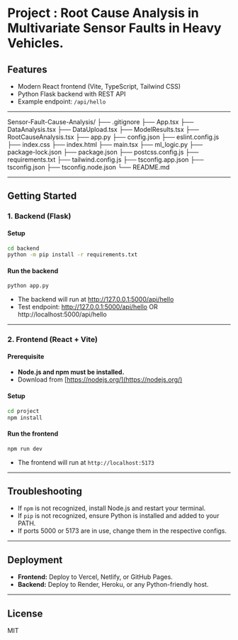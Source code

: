 # Project : Root Cause Analysis in Multivariate Sensor Faults in Heavy Vehicles.


## Features
- Modern React frontend (Vite, TypeScript, Tailwind CSS)
- Python Flask backend with REST API
- Example endpoint: `/api/hello`

---

Sensor-Fault-Cause-Analysis/
├── .gitignore
├── App.tsx
├── DataAnalysis.tsx
├── DataUpload.tsx
├── ModelResults.tsx
├── RootCauseAnalysis.tsx
├── app.py
├── config.json
├── eslint.config.js
├── index.css
├── index.html
├── main.tsx
├── ml_logic.py
├── package-lock.json
├── package.json
├── postcss.config.js
├── requirements.txt
├── tailwind.config.js
├── tsconfig.app.json
├── tsconfig.json
├── tsconfig.node.json
└── README.md

---

## Getting Started

### 1. Backend (Flask)

#### Setup
```sh
cd backend
python -m pip install -r requirements.txt
```

#### Run the backend
```sh
python app.py
```
- The backend will run at http://127.0.0.1:5000/api/hello
- Test endpoint: http://127.0.0.1:5000/api/hello    OR    http://localhost:5000/api/hello

---

### 2. Frontend (React + Vite)

#### Prerequisite
- **Node.js and npm must be installed.**
- Download from [https://nodejs.org/](https://nodejs.org/)

#### Setup
```sh
cd project
npm install
```

#### Run the frontend
```sh
npm run dev
```
- The frontend will run at `http://localhost:5173`

---

## Troubleshooting
- If `npm` is not recognized, install Node.js and restart your terminal.
- If `pip` is not recognized, ensure Python is installed and added to your PATH.
- If ports 5000 or 5173 are in use, change them in the respective configs.

---

## Deployment
- **Frontend:** Deploy to Vercel, Netlify, or GitHub Pages.
- **Backend:** Deploy to Render, Heroku, or any Python-friendly host.

---

## License
MIT
